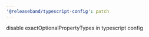 ```yaml
---
'@releaseband/typescript-config': patch
---
```


disable exactOptionalPropertyTypes in typescript config
